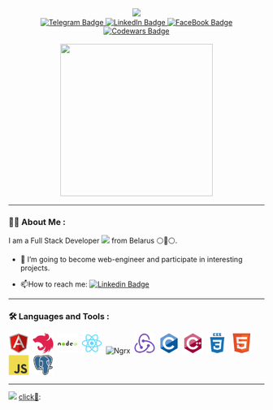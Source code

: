 <div id="header" align="center">
  <img src="https://www.puttiapps.com/wp-content/uploads/2021/05/programming.gif" width="250"/>
  <div id="badges">
    <a href="https://t.me/maksimneat">
    <img src="https://img.shields.io/badge/Telegram-2CA5E0?style=for-the-badge&logo=telegram&logoColor=white" alt="Telegram Badge"/>
  </a>
  <a href="https://www.linkedin.com/in/maksim-kovaliov-448558220/">
    <img src="https://img.shields.io/badge/LinkedIn-blue?style=for-the-badge&logo=linkedin&logoColor=white" alt="LinkedIn Badge"/>
  </a>
  <a href="your-youtube-URL">
    <img src="https://img.shields.io/badge/Facebook-1877F2?style=for-the-badge&logo=facebook&logoColor=white" alt="FaceBook Badge"/>
  </a>
    <a href="https://www.codewars.com/users/MaxKoval1ov">
      <img src="https://img.shields.io/badge/Codewars-B1361E?style=for-the-badge&logo=codewars&logoColor=grey" alt="Codewars Badge"/>
  </a>
</div>
  <img src="https://komarev.com/ghpvc/?username=MaxKoval1ov&style=flat-square&color=blueviolet" alt=""/>
</div>
<div align="center">
  <img src="https://media0.giphy.com/media/kBZ212yGzFaxgkSIKW/giphy.gif?cid=790b76115f656b2ee62ccc08891b237bba2268db51643bd9&rid=giphy.gif&ct=s" width="300" height="300"/>
</div>

---

### :man_technologist: About Me :
I am a Full Stack Developer <img src="https://media.giphy.com/media/WUlplcMpOCEmTGBtBW/giphy.gif" width="30"> from Belarus ⚪🔴⚪.
- :telescope: I’m going to become web-engineer and participate in interesting projects.

- :mailbox:How to reach me: [![Linkedin Badge](https://img.shields.io/badge/-Max-blue?style=flat&logo=Linkedin&logoColor=white)](your-linkedin-url)

---

### :hammer_and_wrench: Languages and Tools :
<div>
  <img src="https://github.com/devicons/devicon/blob/master/icons/angularjs/angularjs-original.svg" title="Angular" alt="Angular" width="40" height="40"/>&nbsp;
  <img src="https://github.com/devicons/devicon/blob/master/icons/nestjs/nestjs-plain.svg" title="Nest" alt="Nest" width="40" height="40"/>&nbsp;
  <img src="https://github.com/devicons/devicon/blob/master/icons/nodejs/nodejs-original-wordmark.svg" title="Node" alt="Node" width="40" height="40"/>&nbsp;
  <img src="https://github.com/devicons/devicon/blob/master/icons/react/react-original.svg" title="React" alt="React" width="40" height="40"/>&nbsp;
  <img src="https://camo.githubusercontent.com/67d904bacc06f49cffc864dfc649930b48521cddc4f758a12e64e9486661c66e/68747470733a2f2f63646e2e776f726c64766563746f726c6f676f2e636f6d2f6c6f676f732f6e6772782e737667" title="Ngrx" alt="Ngrx " width="40" height="40"/>&nbsp;
  <img src="https://github.com/devicons/devicon/blob/master/icons/redux/redux-original.svg" title="Redux" alt="Redux " width="40" height="40"/>&nbsp;
  <img src="https://github.com/devicons/devicon/blob/master/icons/c/c-original.svg" title="С" alt="С" width="40" height="40"/>&nbsp;
  <img src="https://github.com/devicons/devicon/blob/master/icons/cplusplus/cplusplus-original.svg" title="СPP" alt="СPP" width="40" height="40"/>&nbsp;
  <img src="https://github.com/devicons/devicon/blob/master/icons/css3/css3-plain-wordmark.svg"  title="CSS3" alt="CSS" width="40" height="40"/>&nbsp;
  <img src="https://github.com/devicons/devicon/blob/master/icons/html5/html5-original.svg" title="HTML5" alt="HTML" width="40" height="40"/>&nbsp;
  <img src="https://github.com/devicons/devicon/blob/master/icons/javascript/javascript-original.svg" title="JavaScript" alt="JavaScript" width="40" height="40"/>&nbsp;
 <img src="https://github.com/devicons/devicon/blob/master/icons/postgresql/postgresql-original.svg" title="Postgress" alt="Postgresql" width="40" height="40"/>&nbsp;
</div>

---


![](https://www.codewars.com/users/MaxKoval1ov/badges/large)
[click🥷](https://www.codewars.com/users/MaxKoval1ov):

